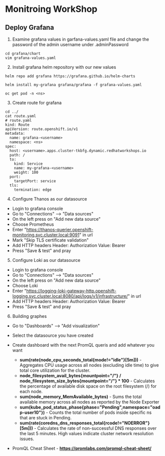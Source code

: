 <h1>Monitroing WorkShop</h1>

<h2>Deploy Grafana</h2>

1. Examine grafana values in garfana-values.yaml file and change the password of the admin username under .adminPassword

```
cd grafana/chart
vim grafana-values.yaml
```
   
2. Install grafana helm repository with our new values

```
helm repo add grafana https://grafana.github.io/helm-charts

helm install my-grafana grafana/grafana -f grafana-values.yaml

oc get pod -n <ns>
```

3. Create route for grafana
```
cd ../
cat route.yaml
# route.yaml
kind: Route
apiVersion: route.openshift.io/v1
metadata:
  name: grafana-<username>
  namespace: <ns>
spec:
  host: <username>.apps.cluster-tkbfg.dynamic.redhatworkshops.io
  path: /
  to:
    kind: Service
    name: my-grafana-<username>
    weight: 100
  port:
    targetPort: service
  tls:
    termination: edge
```

4. Configure Thanos as our datasource

 - Login to grafana console
 - Go to "Connections" --> "Data sources"
 - On the left press on "Add new data source"
 - Choose Prometheus
 - Enter "https://thanos-querier.openshift-monitoring.svc.cluster.local:9091" in url
 - Mark "Skip TLS certificate validation"
 - Add HTTP headers
   Header: Authorization Value: Bearer <token>
 - Press "Save & test" and pray


5. Configure Loki as our datasource

 - Login to grafana console
 - Go to "Connections" --> "Data sources"
 - On the left press on "Add new data source"
 - Choose Loki
 - Enter "https://logging-loki-gateway-http.openshift-logging.svc.cluster.local:8080/api/logs/v1/infrastructure/" in url
 - Add HTTP headers
   Header: Authorization Value: Bearer <token>
 - Press "Save & test" and pray


6. Building graphes

  - Go to "Dashboards" --> "Add visualization"
  - Select the datasource you have created
  - Create dashboard with the next PromQL queris and add whatever you want
    
      - **sum(rate(node_cpu_seconds_total{mode!="idle"}[5m]))** - Aggregates CPU usage across all nodes (excluding idle time) to give total core utilization for the cluster.
      - **node_filesystem_avail_bytes{mountpoint="/"} / node_filesystem_size_bytes{mountpoint="/"} * 100** - Calculates the percentage of available disk space on the root           filesystem (/) for each node.
      - **sum(node_memory_MemAvailable_bytes)** - Sums the total available memory across all nodes as reported by the Node Exporter
      - **sum(kube_pod_status_phase{phase="Pending",namespace="oadp-user10"})** - Counts the total number of pods inside specific ns that are stuck in Pending.
      - **sum(rate(coredns_dns_responses_total{rcode!="NOERROR"}[5m]))** - Calculates the rate of non-successful DNS responses over the last 5 minutes. High values indicate         cluster network resolution issues.
        
  - PromQL Cheat Sheet - **https://promlabs.com/promql-cheat-sheet/**

